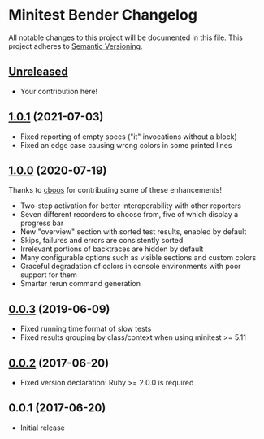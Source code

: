 # Minitest Bender Changelog

All notable changes to this project will be documented in this file. This project adheres to [Semantic Versioning][Semver].

## [Unreleased]

* Your contribution here!

## [1.0.1][] (2021-07-03)

* Fixed reporting of empty specs ("it" invocations without a block)
* Fixed an edge case causing wrong colors in some printed lines

## [1.0.0][] (2020-07-19)

Thanks to [cboos](https://github.com/cboos) for contributing some of these enhancements!

* Two-step activation for better interoperability with other reporters
* Seven different recorders to choose from, five of which display a progress bar
* New "overview" section with sorted test results, enabled by default
* Skips, failures and errors are consistently sorted
* Irrelevant portions of backtraces are hidden by default
* Many configurable options such as visible sections and custom colors
* Graceful degradation of colors in console environments with poor support for them
* Smarter rerun command generation

## [0.0.3][] (2019-06-09)

* Fixed running time format of slow tests
* Fixed results grouping by class/context when using minitest >= 5.11

## [0.0.2][] (2017-06-20)

* Fixed version declaration: Ruby >= 2.0.0 is required

## 0.0.1 (2017-06-20)

* Initial release

[Semver]: http://semver.org
[Unreleased]: https://github.com/eugeniobruno/minitest-bender/compare/v1.0.1...HEAD
[1.0.1]: https://github.com/eugeniobruno/minitest-bender/compare/v1.0.0...v1.0.1
[1.0.0]: https://github.com/eugeniobruno/minitest-bender/compare/v0.0.3...v1.0.0
[0.0.3]: https://github.com/eugeniobruno/minitest-bender/compare/v0.0.2...v0.0.3
[0.0.2]: https://github.com/eugeniobruno/minitest-bender/compare/v0.0.1...v0.0.2
